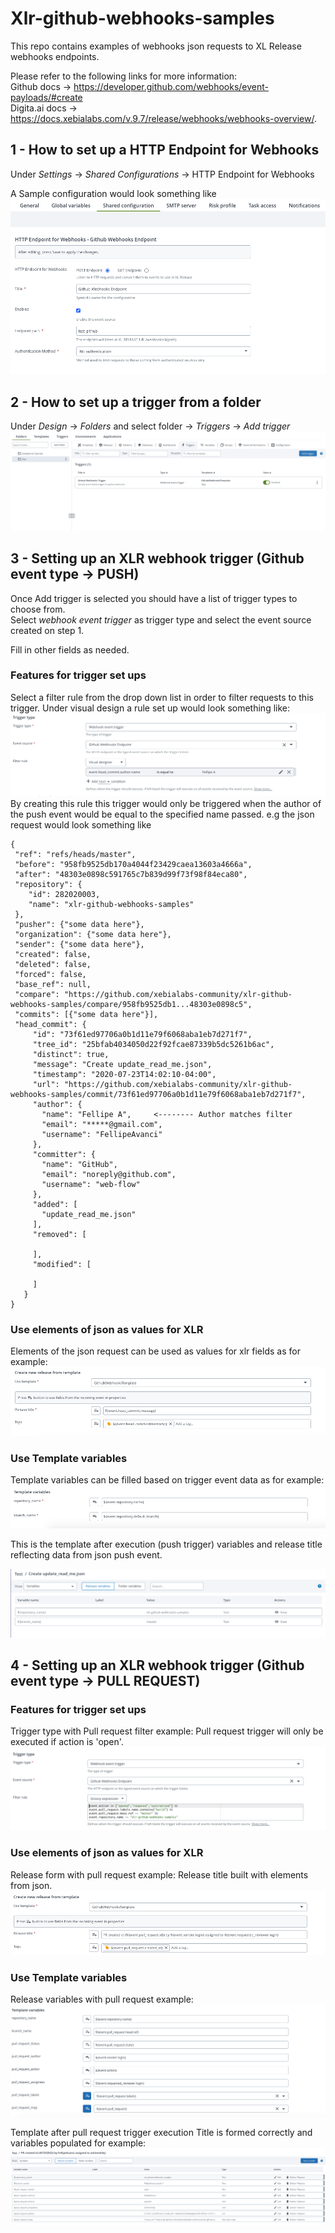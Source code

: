 # Xlr-github-webhooks-samples

This repo contains examples of webhooks json requests to XL Release webhooks endpoints.

Please refer to the following links for more information:  
Github docs -> https://developer.github.com/webhooks/event-payloads/#create  
Digita.ai docs -> https://docs.xebialabs.com/v.9.7/release/webhooks/webhooks-overview/.

## 1 - How to set up a HTTP Endpoint for Webhooks
Under *Settings* ->  *Shared Configurations* -> HTTP Endpoint for Webhooks

A Sample configuration would look something like  ![screenshot of SampleConfig](screenshots/sample_config.png)

## 2 - How to set up a trigger from a folder

Under *Design* -> *Folders* and select folder -> *Triggers*  -> *Add trigger*  ![screenshot of AddTriggerMenu](screenshots/add_trigger_menu.png)

## 3 - Setting up an XLR webhook trigger (Github event type -> PUSH)
Once Add trigger is selected you should have a list of trigger types to choose from.  
Select *webhook event trigger* as trigger type and select the event source created on step 1.

Fill in other fields as needed.
### Features for trigger set ups
Select a filter rule from the drop down list in order to filter requests to this trigger.
Under visual design a rule set up would look something like: ![screenshot of Trigger Rules](screenshots/trigger_type_and_rules.png)
By creating this rule this trigger would only be triggered when the author of the push event would be equal to the specified name passed.
e.g the json request would look something like
 ```
{
  "ref": "refs/heads/master",      
  "before": "958fb9525db170a4044f23429caea13603a4666a",
  "after": "48303e0898c591765c7b839d99f73f98f84eca80",
  "repository": {
     "id": 282020003,
     "name": "xlr-github-webhooks-samples"
  },
  "pusher": {"some data here"},
  "organization": {"some data here"},
  "sender": {"some data here"},
  "created": false,
  "deleted": false,
  "forced": false,
  "base_ref": null,
  "compare": "https://github.com/xebialabs-community/xlr-github-webhooks-samples/compare/958fb9525db1...48303e0898c5",
  "commits": [{"some data here"}],
  "head_commit": {
      "id": "73f61ed97706a0b1d11e79f6068aba1eb7d271f7",
      "tree_id": "25bfab4034050d22f92fcae87339b5dc5261b6ac",
      "distinct": true,
      "message": "Create update_read_me.json",
      "timestamp": "2020-07-23T14:02:10-04:00",
      "url": "https://github.com/xebialabs-community/xlr-github-webhooks-samples/commit/73f61ed97706a0b1d11e79f6068aba1eb7d271f7",
      "author": {
        "name": "Fellipe A",     <-------- Author matches filter
        "email": "*****@gmail.com",
        "username": "FellipeAvanci"
      },
      "committer": {
        "name": "GitHub",
        "email": "noreply@github.com",
        "username": "web-flow"
      },
      "added": [
        "update_read_me.json"
      ],
      "removed": [
  
      ],
      "modified": [
  
      ]
    }
}
``` 

### Use elements of json as values for XLR 
Elements of the json request can be used as values for xlr fields as for example: 
![screenshot of ReleaseformTemplate](screenshots/release_form_template.png)

### Use Template variables 
Template variables can be filled based on trigger event data as for example:  
![screenshot of TemplateVariablesPush](screenshots/template_variables_push.png)

This is the template after execution (push trigger) variables and release title reflecting data from json push event.

![screenshot of TemplateAfterRelease](screenshots/template_after_push_trigger_execution.png)

## 4 - Setting up an XLR webhook trigger (Github event type -> PULL REQUEST)
### Features for trigger set ups
Trigger type with Pull request filter example: 
Pull request trigger will only be executed if action is 'open'.
![screenshot of TriggerTypePr](screenshots/trigger_type_pr_.png)

### Use elements of json as values for XLR 
Release form with pull request example: 
Release title built with elements from json.
![screenshot of ReleaseFormPr](screenshots/release_form_pr.png)

### Use Template variables 
Release variables with pull request example:
![screenshot of TemplateVariables](screenshots/template_variables_pr_.png)

Template after pull request trigger execution
Title is formed correctly and variables populated for example: 
![screenshot of TemplateAfterPrExecution](screenshots/template_after_pr_trigger_execution_.png)